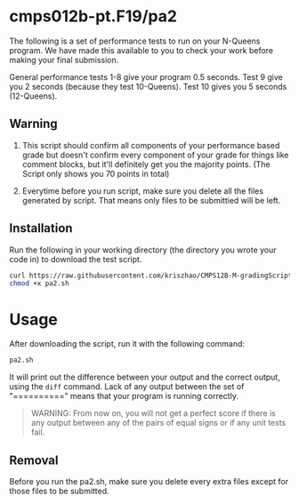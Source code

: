 # cmps012b-pt.F19/pa2

The following is a set of performance tests to run on your N-Queens program.
We have made this available to you to check your work before making your final
submission.

General performance tests 1-8 give your program 0.5 seconds.
Test 9 give you 2 seconds (because they test 10-Queens). Test 10 gives you 5 seconds (12-Queens).

## Warning

1. This script should confirm all components of your performance based grade but
doesn't confirm every component of your grade for things like comment blocks,
but it'll definitely get you the majority points. (The Script only shows you 70 points in total)

2. Everytime before you run script, make sure you delete all the files generated by script. That means only files to be submittied will be left.

## Installation

Run the following in your working directory (the directory you wrote your code
in) to download the test script.

```bash
curl https://raw.githubusercontent.com/kriszhao/CMPS12B-M-gradingScript/master/pa2/pa2.sh > pa2.sh
chmod +x pa2.sh
```


# Usage

After downloading the script, run it with the following command:

```bash
pa2.sh
```


It will print out the difference between your output and the correct output,
using the `diff` command. Lack of any output between the set of "=========="
means that your program is running correctly.

> WARNING: From now on, you will not get a perfect score if there is any output
between any of the pairs of equal signs or if any unit tests fail.

## Removal

Before you run the pa2.sh, make sure you delete every extra files except for those files to be submitted.

